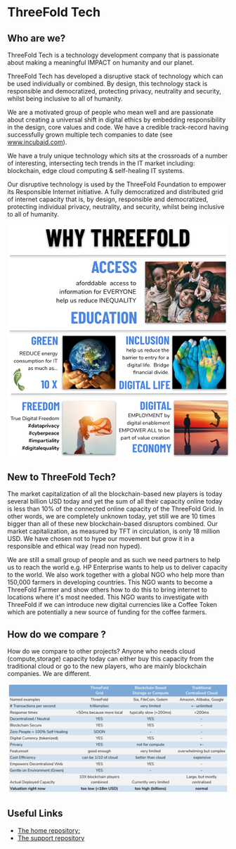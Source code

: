 # ThreeFold Tech

## Who are we?

ThreeFold Tech is a technology development company that is passionate about making a meaningful IMPACT on humanity and our planet.

ThreeFold Tech has developed a disruptive stack of technology which can be used individually or combined. By design, this technology stack is responsible and democratized, protecting privacy, neutrality and security, whilst being inclusive to all of humanity. 

We are a motivated group of people who mean well and are passionate about creating a universal shift in digital ethics by embedding responsibility in the design, core values and code. We have a credible track-record having successfully grown multiple tech companies to date (see www.incubaid.com). 

We have a truly unique technology which sits at the crossroads of a number of interesting, intersecting tech trends in the IT market including: blockchain, edge cloud computing & self-healing IT systems. 

Our disruptive technology is used by the ThreeFold Foundation to empower its Responsible Internet initiative. A fully democratized and distributed grid of internet capacity that is, by design, responsible and democratized, protecting individual privacy, neutrality, and security, whilst being inclusive to all of humanity. 

![](images/why_threefold.png)

## New to ThreeFold Tech?

The market capitalization of all the blockchain-based new players is today several billion USD today and yet the sum of all their capacity online today is less than 10% of the connected online capacity of the ThreeFold Grid. In other words, we are completely unknown today, yet still we are 10 times bigger than all of these new blockchain-based disruptors combined. Our market capitalization, as measured by TFT in circulation, is only 18 million USD. We have chosen not to hype our movement but grow it in a responsible and ethical way (read non hyped).

We are still a small group of people and as such we need partners to help us to reach the world e.g. HP Enterprise wants to help us to deliver capacity to the world. We also work together with a global NGO who help more than 150,000 farmers in developing countries.  This NGO wants to become a ThreeFold Farmer and show others how to do this to bring internet to locations where it's most needed. This NGO wants to investigate with ThreeFold if we can introduce new digital currencies like a Coffee Token which are potentially a new source of funding for the coffee farmers.

## How do we compare ?

How do we compare to other projects? Anyone who needs cloud (compute,storage) capacity today can either buy this capacity from the traditional cloud or go to the new players, who are mainly blockchain companies. We are different.

![](images/compare_to_others.png)

## Useful Links

- [The home repository:](https://github.com/threefoldtech/home)
- [The support repository](https://github.com/threefoldtech/support)
